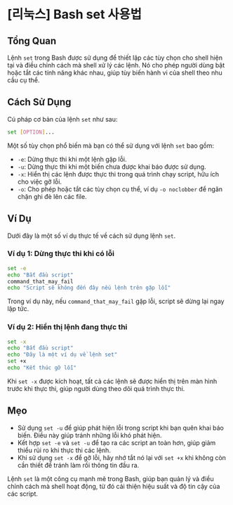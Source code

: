 # [리눅스] Bash set 사용법

## Tổng Quan
Lệnh `set` trong Bash được sử dụng để thiết lập các tùy chọn cho shell hiện tại và điều chỉnh cách mà shell xử lý các lệnh. Nó cho phép người dùng bật hoặc tắt các tính năng khác nhau, giúp tùy biến hành vi của shell theo nhu cầu cụ thể.

## Cách Sử Dụng
Cú pháp cơ bản của lệnh `set` như sau:

```bash
set [OPTION]...
```

Một số tùy chọn phổ biến mà bạn có thể sử dụng với lệnh `set` bao gồm:

- `-e`: Dừng thực thi khi một lệnh gặp lỗi.
- `-u`: Dừng thực thi khi một biến chưa được khai báo được sử dụng.
- `-x`: Hiển thị các lệnh được thực thi trong quá trình chạy script, hữu ích cho việc gỡ lỗi.
- `-o`: Cho phép hoặc tắt các tùy chọn cụ thể, ví dụ `-o noclobber` để ngăn chặn ghi đè lên các file.

## Ví Dụ
Dưới đây là một số ví dụ thực tế về cách sử dụng lệnh `set`.

### Ví dụ 1: Dừng thực thi khi có lỗi
```bash
set -e
echo "Bắt đầu script"
command_that_may_fail
echo "Script sẽ không đến đây nếu lệnh trên gặp lỗi"
```
Trong ví dụ này, nếu `command_that_may_fail` gặp lỗi, script sẽ dừng lại ngay lập tức.

### Ví dụ 2: Hiển thị lệnh đang thực thi
```bash
set -x
echo "Bắt đầu script"
echo "Đây là một ví dụ về lệnh set"
set +x
echo "Kết thúc gỡ lỗi"
```
Khi `set -x` được kích hoạt, tất cả các lệnh sẽ được hiển thị trên màn hình trước khi thực thi, giúp người dùng theo dõi quá trình thực thi.

## Mẹo
- Sử dụng `set -u` để giúp phát hiện lỗi trong script khi bạn quên khai báo biến. Điều này giúp tránh những lỗi khó phát hiện.
- Kết hợp `set -e` và `set -u` để tạo ra các script an toàn hơn, giúp giảm thiểu rủi ro khi thực thi các lệnh.
- Khi sử dụng `set -x` để gỡ lỗi, hãy nhớ tắt nó lại với `set +x` khi không còn cần thiết để tránh làm rối thông tin đầu ra.

Lệnh `set` là một công cụ mạnh mẽ trong Bash, giúp bạn quản lý và điều chỉnh cách mà shell hoạt động, từ đó cải thiện hiệu suất và độ tin cậy của các script.